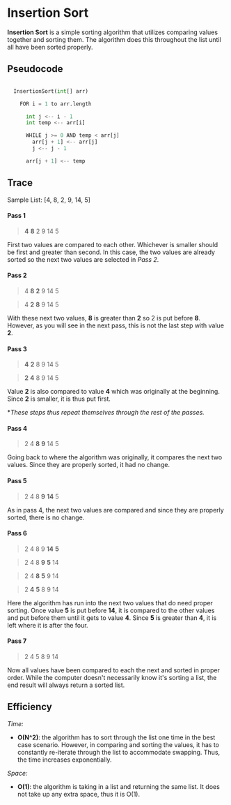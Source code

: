 # Insertion Sort

**Insertion Sort** is a simple sorting algorithm that utilizes comparing values together and sorting them. The algorithm does this throughout the list until all have been sorted properly.

## Pseudocode

```python

  InsertionSort(int[] arr)

    FOR i = 1 to arr.length

      int j <-- i - 1
      int temp <-- arr[i]

      WHILE j >= 0 AND temp < arr[j]
        arr[j + 1] <-- arr[j]
        j <-- j - 1

      arr[j + 1] <-- temp

```

## Trace

Sample List: [4, 8, 2, 9, 14, 5]

#### Pass 1

> **4**   **8**   2   9   14   5

First two values are compared to each other. Whichever is smaller should be first and greater than second. In this case, the two values are already sorted so the next two values are selected in *Pass 2*.

#### Pass 2

> 4   **8**   **2**   9   14   5

> 4   **2**   **8**   9   14   5

With these next two values, **8** is greater than **2** so 2 is put before **8**. However, as you will see in the next pass, this is not the last step with value **2**.

#### Pass 3

> **4**   **2**   8   9   14   5

> **2**   **4**   8   9   14   5

Value **2** is also compared to value **4** which was originally at the beginning. Since **2** is smaller, it is thus put first.

**These steps thus repeat themselves through the rest of the passes.*

#### Pass 4

> 2   4   **8**   **9**   14   5

Going back to where the algorithm was originally, it compares the next two values. Since they are properly sorted, it had no change.

#### Pass 5

> 2   4   8   **9**   **14**   5

As in pass 4, the next two values are compared and since they are properly sorted, there is no change.

#### Pass 6

> 2   4   8   9   **14**   **5**

> 2   4   8   **9**   **5**   14

> 2   4   **8**   **5**   9   14

> 2   **4**   **5**   8   9   14

Here the algorithm has run into the next two values that do need proper sorting. Once value **5** is put before **14**, it is compared to the other values and put before them until it gets to value **4**. Since **5** is greater than **4**, it is left where it is after the four.

#### Pass 7

> 2   4   5   8   9   14

Now all values have been compared to each the next and sorted in proper order. While the computer doesn't necessarily know it's sorting a list, the end result will always return a sorted list.

## Efficiency

*Time:*
- **O(N^2)**: the algorithm has to sort through the list one time in the best case scenario. However, in comparing and sorting the values, it has to constantly re-iterate through the list to accommodate swapping. Thus, the time increases exponentially.

*Space:*
- **O(1)**: the algorithm is taking in a list and returning the same list. It does not take up any extra space, thus it is O(1).
